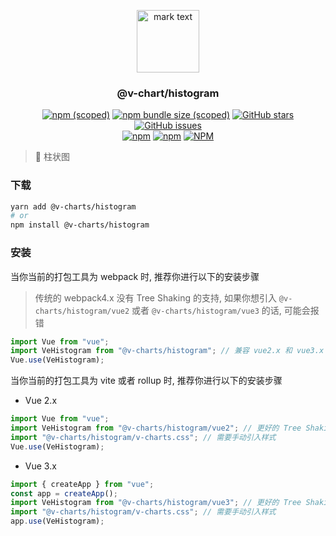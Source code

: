 <p align="center">
<img src="../../docs/.vuepress/public/favicon.ico" alt="mark text" width="100" height="100">
</p>

<h3 align="center">@v-chart/histogram</h3>

<p align="center">
  <a href="https://www.npmjs.com/package/@v-charts/histogram" target="_blank"><img alt="npm (scoped)" src="https://img.shields.io/npm/v/@v-charts/histogram"></a>
  <a href="https://www.npmjs.com/package/@v-charts/histogram" target="_blank"><img alt="npm bundle size (scoped)" src="https://img.shields.io/bundlephobia/min/@v-charts/histogram"></a>
  <a href="https://github.com/denaro-org/v-charts2/stargazers" target="_blank"><img alt="GitHub stars" src="https://img.shields.io/github/stars/@v-charts/histogram"></a>
  <a href="https://github.com/denaro-org/v-charts2/issues" target="_blank"><img alt="GitHub issues" src="https://img.shields.io/github/issues/denaro-org/v-charts2"></a>
  <br />
  <a href="https://www.npmjs.com/package/@v-charts/histogram" target="_blank"><img alt="npm" src="https://img.shields.io/npm/dt/@v-charts/histogram"></a>
  <a href="https://www.npmjs.com/package/@v-charts/histogram" target="_blank"><img alt="npm" src="https://img.shields.io/npm/dm/@v-charts/histogram"></a>
  <a href="https://github.com/denaro-org/v-charts2/blob/main/LICENSE" target="_blank"><img alt="NPM" src="https://img.shields.io/npm/l/@v-charts/histogram"></a>
</p>

> :tada: 柱状图

### 下载

```bash
yarn add @v-charts/histogram
# or
npm install @v-charts/histogram
```

### 安装

当你当前的打包工具为 webpack 时, 推荐你进行以下的安装步骤

> 传统的 webpack4.x 没有 Tree Shaking 的支持, 如果你想引入 `@v-charts/histogram/vue2` 或者 `@v-charts/histogram/vue3` 的话, 可能会报错

```javascript
import Vue from "vue";
import VeHistogram from "@v-charts/histogram"; // 兼容 vue2.x 和 vue3.x 的支持, 将会自动加载支持 vue2.x 的支持包或者支持 vue3.x 的支持包
Vue.use(VeHistogram);
```

当你当前的打包工具为 vite 或者 rollup 时, 推荐你进行以下的安装步骤

- Vue 2.x

```javascript
import Vue from "vue";
import VeHistogram from "@v-charts/histogram/vue2"; // 更好的 Tree Shaking 推荐引入 vue2.x 的专属支持包
import "@v-charts/histogram/v-charts.css"; // 需要手动引入样式
Vue.use(VeHistogram);
```

- Vue 3.x

```javascript
import { createApp } from "vue";
const app = createApp();
import VeHistogram from "@v-charts/histogram/vue3"; // 更好的 Tree Shaking 推荐引入 vue3.x 的专属支持包
import "@v-charts/histogram/v-charts.css"; // 需要手动引入样式
app.use(VeHistogram);
```
